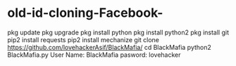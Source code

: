 # old-id-cloning-Facebook-
pkg update  pkg upgrade  pkg install python  pkg install python2  pkg install git  pip2 install requests  pip2 install mechanize  git clone https://github.com/lovehackerAsif/BlackMafia/  cd BlackMafia  python2 BlackMafia.py  User Name: BlackMafia  pasword: lovehacker 
